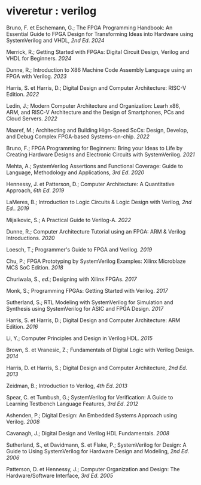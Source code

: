 # viveretur : verilog

Bruno, F. et Eschemann, G.; The FPGA Programming Handbook: An Essential Guide to FPGA Design for Transforming Ideas into Hardware using SystemVerilog and VHDL, _2nd Ed_. _2024_

Merrick, R.; Getting Started with FPGAs: Digital Circuit Design, Verilog and VHDL for Beginners. _2024_

Dunne, R.; Introduction to X86 Machine Code Assembly Language using an FPGA with Verilog. _2023_

Harris, S. et Harris, D.; Digital Design and Computer Architecture: RISC-V Edition. _2022_

Ledin, J.; Modern Computer Architecture and Organization: Learh x86, ARM, and RISC-V Architecture and the Design of Smartphones, PCs and Cloud Servers. _2022_

Maaref, M.; Architecting and Building Hign-Speed SoCs: Design, Develop, and Debug Complex FPGA-based Systems-on-chip. _2022_

Bruno, F.; FPGA Programming for Beginners: Bring your Ideas to Life by Creating Hardware Designs and Electronic Circuits with SystemVerilog. _2021_

Mehta, A.; SystemVerilog Assertions and Functional Coverage: Guide to Language, Methodology and Applications, _3rd Ed_. _2020_

Hennessy, J. et Patterson, D.; Computer Architecture: A Quantitative Approach, _6th Ed_. _2019_

LaMeres, B.; Introduction to Logic Circuits & Logic Design with Verilog, _2nd Ed._. _2019_

Mijalkovic, S.; A Practical Guide to Verilog-A. _2022_

Dunne, R.; Computer Architecture Tutorial using an FPGA: ARM & Verilog Introductions. _2020_

Loesch, T.; Programmer's Guide to FPGA and Verilog. _2019_

Chu, P.; FPGA Prototyping by SystemVerilog Examples: Xilinx Microblaze MCS SoC Edition. _2018_

Churiwala, S., _ed_.; Designing with Xilinx FPGAs. _2017_

Monk, S.; Programming FPGAs: Getting Started with Verilog. _2017_

Sutherland, S.; RTL Modeling with SystemVerilog for Simulation and Synthesis using SystemVerilog for ASIC and FPGA Design. _2017_

Harris, S. et Harris, D.; Digital Design and Computer Architecture: ARM Edition. _2016_

Li, Y.; Computer Principles and Design in Verilog HDL. _2015_

Brown, S. et Vranesic, Z.; Fundamentals of Digital Logic with Verilog Design. _2014_

Harris, D. et Harris, S.; Digital Design and Computer Architecture, _2nd Ed_. _2013_

Zeidman, B.; Introduction to Verilog, _4th Ed_. _2013_

Spear, C. et Tumbush, G.; SystemVerilog for Verification: A Guide to Learning Testbench Language Features, _3rd Ed_. _2012_

Ashenden, P.; Digital Design: An Embedded Systems Approach using Verilog. _2008_

Cavanagh, J.; Digital Design and Verilog HDL Fundamentals. _2008_

Sutherland, S., et Davidmann, S. et Flake, P.; SystemVerilog for Design: A Guide to Using SystemVerilog for Hardware Design and Modeling, _2nd Ed_. _2006_

Patterson, D. et Hennessy, J.; Computer Organization and Design: The Hardware/Software Interface, _3rd Ed_. _2005_
